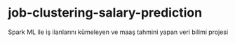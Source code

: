 # job-clustering-salary-prediction
Spark ML ile iş ilanlarını kümeleyen ve maaş tahmini yapan veri bilimi projesi
